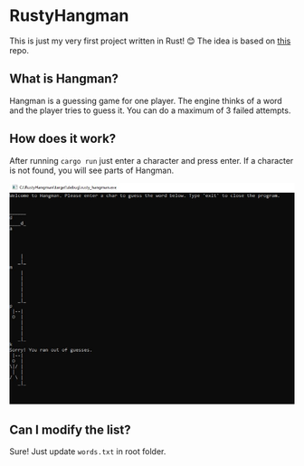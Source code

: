 # RustyHangman
This is just my very first project written in Rust! :blush: The idea is based on [this](https://github.com/jesslynlandgren/hangman) repo.

## What is Hangman?
Hangman is a guessing game for one player. The engine thinks of a word and the player tries to guess it. You can do a maximum of 3 failed attempts.

## How does it work?
After running `cargo run` just enter a character and press enter. If a character is not found, you will see parts of Hangman.

![Rusty Hangman](RustyHangman.JPG "Rusty Hangman")

## Can I modify the list?
Sure! Just update `words.txt` in root folder.